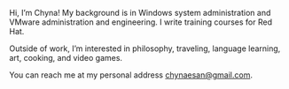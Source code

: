 Hi, I’m Chyna! My background is in Windows system administration and VMware administration and engineering. I write training courses for Red Hat.

Outside of work, I’m interested in philosophy, traveling, language learning, art, cooking, and video games. 

You can reach me at my personal address chynaesan@gmail.com.

<!---
chynasan/chynasan is a ✨ special ✨ repository because its `README.md` (this file) appears on your GitHub profile.
You can click the Preview link to take a look at your changes.
--->
